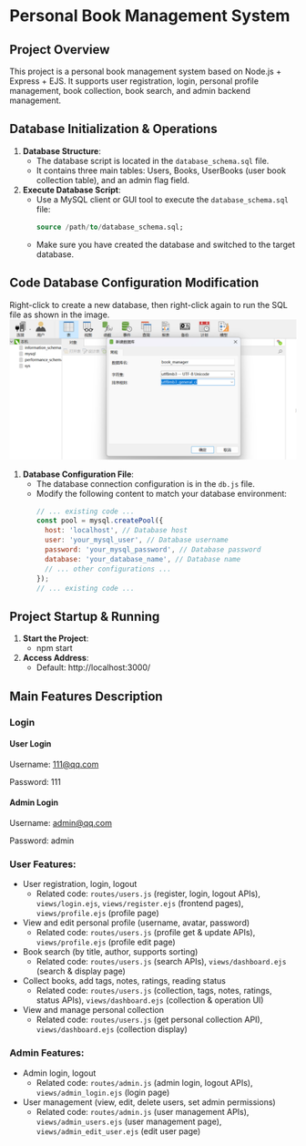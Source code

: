 # Personal Book Management System

## Project Overview
This project is a personal book management system based on Node.js + Express + EJS. It supports user registration, login, personal profile management, book collection, book search, and admin backend management.

## Database Initialization & Operations
1. **Database Structure**:
   - The database script is located in the `database_schema.sql` file.
   - It contains three main tables: Users, Books, UserBooks (user book collection table), and an admin flag field.
2. **Execute Database Script**:
   - Use a MySQL client or GUI tool to execute the `database_schema.sql` file:
     ```sql
     source /path/to/database_schema.sql;
     ```
   - Make sure you have created the database and switched to the target database.

## Code Database Configuration Modification
Right-click to create a new database, then right-click again to run the SQL file as shown in the image.
![alt text](image.png)

1. **Database Configuration File**:
   - The database connection configuration is in the `db.js` file.
   - Modify the following content to match your database environment:
     ```js
     // ... existing code ...
     const pool = mysql.createPool({
       host: 'localhost', // Database host
       user: 'your_mysql_user', // Database username
       password: 'your_mysql_password', // Database password
       database: 'your_database_name', // Database name
       // ... other configurations ...
     });
     // ... existing code ...
     ```

## Project Startup & Running
1. **Start the Project**:
   - npm start
2. **Access Address**:
   - Default: http://localhost:3000/  

## Main Features Description

### Login

#### User Login

Username: 111@qq.com

Password: 111

#### Admin Login

Username: admin@qq.com

Password: admin

### User Features:
- User registration, login, logout  
  - Related code: `routes/users.js` (register, login, logout APIs), `views/login.ejs`, `views/register.ejs` (frontend pages), `views/profile.ejs` (profile page)
- View and edit personal profile (username, avatar, password)  
  - Related code: `routes/users.js` (profile get & update APIs), `views/profile.ejs` (profile edit page)
- Book search (by title, author, supports sorting)  
  - Related code: `routes/users.js` (search APIs), `views/dashboard.ejs` (search & display page)
- Collect books, add tags, notes, ratings, reading status  
  - Related code: `routes/users.js` (collection, tags, notes, ratings, status APIs), `views/dashboard.ejs` (collection & operation UI)
- View and manage personal collection  
  - Related code: `routes/users.js` (get personal collection API), `views/dashboard.ejs` (collection display)
### Admin Features:
- Admin login, logout  
  - Related code: `routes/admin.js` (admin login, logout APIs), `views/admin_login.ejs` (login page)
- User management (view, edit, delete users, set admin permissions)  
  - Related code: `routes/admin.js` (user management APIs), `views/admin_users.ejs` (user management page), `views/admin_edit_user.ejs` (edit user page)